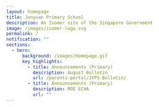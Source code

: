 ```yaml
---
layout: homepage
title: Junyuan Primary School
description: An Isomer site of the Singapore Government
image: /images/isomer-logo.svg
permalink: /
notification: ""
sections:
  - hero:
      background: /images/Homepage.gif
      key_highlights:
        - title: Announcements (Primary)
          description: August Bulletin
          url: /parents-portal/JYPS-Bulletin/
        - title: Announcements (Primary)
          description: MOE ECHA
          url: ""
---
```

